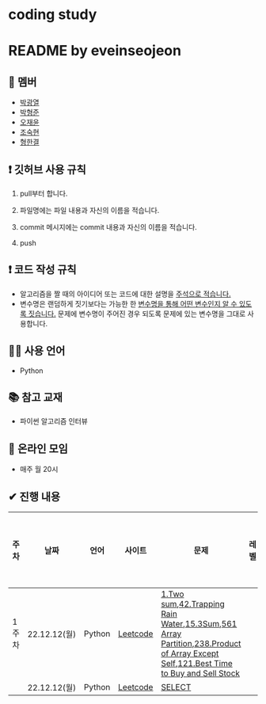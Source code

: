 # coding study

# README by eveinseojeon

## 👤 멤버

- [박광열](https://github.com/PangYeol)
- [박형준](https://github.com/PHJoon)
- [오재윤](https://github.com/jyoon55)
- [조숙현](https://github.com/Chosukhyun)
- [형한결](https://github.com/hankaul)

## ❗ 깃허브 사용 규칙

1. pull부터 합니다.

2. 파일명에는 파일 내용과 자신의 이름을 적습니다.

3. commit 메시지에는 commit 내용과 자신의 이름을 적습니다.

4. push

## ❗ 코드 작성 규칙

- 알고리즘을 짤 때의 아이디어 또는 코드에 대한 설명을 <u>주석으로 적습니다.</u>
- 변수명은 랜덤하게 짓기보다는 가능한 한 <u>변수명을 통해 어떤 변수인지 알 수 있도록 짓습니다.</u> 문제에 변수명이 주어진 경우 되도록 문제에 있는 변수명을 그대로 사용합니다.

## 🧑‍💻 사용 언어

- Python

## 📚 참고 교재

- 파이썬 알고리즘 인터뷰

## 💬 온라인 모임

- 매주 월 20시

## ✔ 진행 내용

| 주차  | 날짜         | 언어   | 사이트                                           | 문제                                                                                                                                                                         | 레벨 | 알고리즘 유형 | 문제 선정자 |
| ----- | ------------ | ------ | ------------------------------------------------ | ---------------------------------------------------------------------------------------------------------------------------------------------------------------------------- | ---- | ------------- | ----------- |
| 1주차 | 22.12.12(월) | Python | [Leetcode](https://leetcode.com/) | [1.Two sum](https://leetcode.com/problems/two-sum/),[42.Trapping Rain Water](https://leetcode.com/problems/trapping-rain-water/),[15.3Sum](https://leetcode.com/problems/3sum/),[561 Array Partition](https://leetcode.com/problems/array-partition/),[238.Product of Array Except Self](https://leetcode.com/problems/product-of-array-except-self/),[121.Best Time to Buy and Sell Stock](https://leetcode.com/problems/best-time-to-buy-and-sell-stock/) |      |배열               |형한결             |
|       | 22.12.12(월) | Python | [Leetcode](https://leetcode.com/)                | [SELECT](https://leetcode.com/)                                                                                                                                              |      |               |             |
